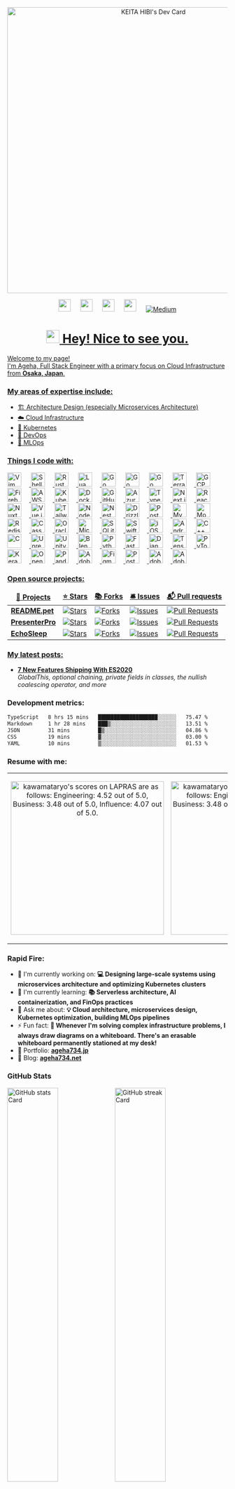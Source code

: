 <div align="center"><a href="https://app.daily.dev/ageha734"><img src="https://api.daily.dev/devcards/v2/NwRyAmMOgWntGfpuKVfsX.png?r=yp9&type=wide" width="652" alt="KEITA HIBI's Dev Card"/></a></div>

<p align="center">
<a href="https://x.com/ageha734" target="_blank"><img src="https://img.shields.io/badge/Twitter-000000?style=for-the-badge&logo=X&logoColor=white" height="28" style="margin-right: 18px"></a> <a href="https://www.linkedin.com/in/ageha734" target="_blank"><img src="https://img.shields.io/badge/LinkedIn-0077B5?style=for-the-badge&logo=linkedin&logoColor=white" height="28" style="margin-right: 18px"></a> <a href="https://www.facebook.com/ageha734" target="_blank"><img src="https://img.shields.io/badge/Facebook-1877F2?style=for-the-badge&logo=facebook&logoColor=white" height="28" style="margin-right: 18px"></a> <a href="https://www.youtube.com/@ageha734" target="_blank"><img src="https://img.shields.io/badge/YouTube-FF0000?style=for-the-badge&logo=youtube&logoColor=white" height="28" style="margin-right: 18px"></a> <a href="https://medium.com/@ageha734" target="_blank"><img alt="Medium" src="https://img.shields.io/badge/medium-%2312100E.svg?&style=for-the-badge&logo=medium&logoColor=white" />
</p>

<div id="toc">
  <ul align="center" style="list-style: none">
    <h1><img src="https://emojis.slackmojis.com/emojis/images/1531849430/4246/blob-sunglasses.gif?1531849430" width="30"/> Hey! Nice to see you.</h1>
  </ul>
</div>
<p>Welcome to my page! </br> I'm Ageha, Full Stack Engineer with a primary focus on Cloud Infrastructure from <b>Osaka, Japan</b>.

 **<h3 align="left">My areas of expertise include:</h3>**
- 🏗️ Architecture Design (especially Microservices Architecture)
- ☁️ Cloud Infrastructure
- 🐳 Kubernetes
- 🔄 DevOps
- 🧠 MLOps

**<h3 align="left">Things I code with:</h3>**
<p align="left"><img src="https://img.shields.io/badge/Vim-019733?logo=vim&logoColor=white" height="32" alt="Vim" style="margin-right: 18px"> <img src="https://img.shields.io/badge/Shell-4EAA25?logo=gnu-bash&logoColor=white" height="32" alt="Shell" style="margin-right: 18px"> <img src="https://img.shields.io/badge/Rust-B7410E?logo=rust&logoColor=white" height="32" alt="Rust" style="margin-right: 18px"> <img src="https://img.shields.io/badge/Lua-2C2D72?logo=lua&logoColor=white" height="32" alt="Lua" style="margin-right: 18px"> <img src="https://img.shields.io/badge/Go-00ADD8?logo=go&logoColor=white" height="32" alt="Go" style="margin-right: 18px"> <img src="https://cdn.jsdelivr.net/gh/devicons/devicon/icons/go/go-original.svg" height="32" alt="Go" style="margin-right: 18px"> <img src="https://cdn.simpleicons.org/go/00ADD8" height="32" alt="Go" style="margin-right: 18px"> <img src="https://img.shields.io/badge/Terraform-623CE4?logo=terraform&logoColor=white" height="32" alt="Terraform" style="margin-right: 18px"> <img src="https://cdn.jsdelivr.net/gh/devicons/devicon/icons/googlecloud/googlecloud-original.svg" height="32" alt="GCP" style="margin-right: 18px"> <img src="https://cdn.simpleicons.org/firebase/FFCA28" height="32" alt="Firebase" style="margin-right: 18px"> <img src="https://cdn.jsdelivr.net/gh/devicons/devicon@latest/icons/amazonwebservices/amazonwebservices-original-wordmark.svg" height="32" alt="AWS" style="margin-right: 18px"> <img src="https://cdn.jsdelivr.net/gh/devicons/devicon@latest/icons/kubernetes/kubernetes-original-wordmark.svg" height="32" alt="Kubernetes" style="margin-right: 18px"> <img src="https://cdn.jsdelivr.net/gh/devicons/devicon@latest/icons/docker/docker-original-wordmark.svg" height="32" alt="Docker" style="margin-right: 18px"> <img src="https://cdn.jsdelivr.net/gh/devicons/devicon@latest/icons/github/github-original-wordmark.svg" height="32" alt="GitHub" style="margin-right: 18px"> <img src="https://cdn.jsdelivr.net/gh/devicons/devicon@latest/icons/azure/azure-original-wordmark.svg" height="32" alt="Azure" style="margin-right: 18px"> <img src="https://img.shields.io/badge/TypeScript-3178C6?logo=typescript&logoColor=white" height="32" alt="TypeScript" style="margin-right: 18px"> <img src="https://cdn.jsdelivr.net/gh/devicons/devicon@latest/icons/nextjs/nextjs-original-wordmark.svg" height="32" alt="Next.js" style="margin-right: 18px"> <img src="https://cdn.jsdelivr.net/gh/devicons/devicon@latest/icons/react/react-original-wordmark.svg" height="32" alt="React" style="margin-right: 18px"> <img src="https://cdn.jsdelivr.net/gh/devicons/devicon@latest/icons/nuxtjs/nuxtjs-original-wordmark.svg" height="32" alt="NuxtJs" style="margin-right: 18px"> <img src="https://cdn.jsdelivr.net/gh/devicons/devicon@latest/icons/vuejs/vuejs-original-wordmark.svg" height="32" alt="Vue.js" style="margin-right: 18px"> <img src="https://cdn.jsdelivr.net/gh/devicons/devicon@latest/icons/tailwindcss/tailwindcss-original.svg" height="32" alt="Tailwind CSS" style="margin-right: 18px"> <img src="https://img.shields.io/badge/Node.js-8CC84B?logo=node.js&logoColor=white" height="32" alt="Node.js" style="margin-right: 18px"> <img src="https://cdn.jsdelivr.net/gh/devicons/devicon@latest/icons/nestjs/nestjs-original-wordmark.svg" height="32" alt="NestJs" style="margin-right: 18px"> <img src="https://img.shields.io/badge/Drizzle-4F5D95?logo=drizzle&logoColor=white" height="32" alt="Drizzle" style="margin-right: 18px"> <img src="https://cdn.jsdelivr.net/gh/devicons/devicon@latest/icons/postgresql/postgresql-original-wordmark.svg" height="32" alt="PostgreSQL" style="margin-right: 18px"> <img src="https://cdn.jsdelivr.net/gh/devicons/devicon@latest/icons/mysql/mysql-original-wordmark.svg" height="32" alt="MySQL" style="margin-right: 18px"> <img src="https://cdn.jsdelivr.net/gh/devicons/devicon@latest/icons/mongodb/mongodb-original-wordmark.svg" height="32" alt="MongoDB" style="margin-right: 18px"> <img src="https://cdn.jsdelivr.net/gh/devicons/devicon@latest/icons/redis/redis-original-wordmark.svg" height="32" alt="Redis" style="margin-right: 18px"> <img src="https://cdn.jsdelivr.net/gh/devicons/devicon/icons/cassandra/cassandra-original-wordmark.svg" height="32" alt="Cassandra" style="margin-right: 18px"> <img src="https://cdn.jsdelivr.net/gh/devicons/devicon/icons/oracle/oracle-original.svg" height="32" alt="Oracle" style="margin-right: 18px"> <img src="https://cdn.jsdelivr.net/gh/devicons/devicon@latest/icons/microsoftsqlserver/microsoftsqlserver-original-wordmark.svg" height="32" alt="Microsoft SQL Server" style="margin-right: 18px"> <img src="https://cdn.jsdelivr.net/gh/devicons/devicon@latest/icons/sqlite/sqlite-original-wordmark.svg" height="32" alt="SQLite" style="margin-right: 18px"> <img src="https://img.shields.io/badge/Swift-F05138?logo=swift&logoColor=white" height="32" alt="Swift" style="margin-right: 18px"> <img src="https://cdn.jsdelivr.net/gh/devicons/devicon/icons/apple/apple-original.svg" height="32" alt="iOS" style="margin-right: 18px"> <img src="https://cdn.simpleicons.org/android/3DDC84" height="32" alt="Android" style="margin-right: 18px"> <img src="https://img.shields.io/badge/C%2B%2B-F34B7F?logo=c%2B%2B&logoColor=white" height="32" alt="C++" style="margin-right: 18px"> <img src="https://img.shields.io/badge/C-A8B9CC?logo=c&logoColor=white" height="32" alt="C" style="margin-right: 18px"> <img src="https://cdn.jsdelivr.net/gh/devicons/devicon@latest/icons/unrealengine/unrealengine-original-wordmark.svg" height="32" alt="Unreal Engine" style="margin-right: 18px"> <img src="https://cdn.jsdelivr.net/gh/devicons/devicon@latest/icons/unity/unity-original-wordmark.svg" height="32" alt="Unity" style="margin-right: 18px"> <img src="https://cdn.jsdelivr.net/gh/devicons/devicon@latest/icons/blender/blender-original-wordmark.svg" height="32" alt="Blender" style="margin-right: 18px"> <img src="https://img.shields.io/badge/Python-306998?logo=python&logoColor=white" height="32" alt="Python" style="margin-right: 18px"> <img src="https://cdn.jsdelivr.net/gh/devicons/devicon@latest/icons/fastapi/fastapi-original-wordmark.svg" height="32" alt="FastAPI" style="margin-right: 18px"> <img src="https://cdn.jsdelivr.net/gh/devicons/devicon@latest/icons/django/django-plain-wordmark.svg" height="32" alt="Django" style="margin-right: 18px"> <img src="https://cdn.jsdelivr.net/gh/devicons/devicon@latest/icons/tensorflow/tensorflow-original-wordmark.svg" height="32" alt="TensorFlow" style="margin-right: 18px"> <img src="https://cdn.jsdelivr.net/gh/devicons/devicon@latest/icons/pytorch/pytorch-original-wordmark.svg" height="32" alt="PyTorch" style="margin-right: 18px"> <img src="https://cdn.jsdelivr.net/gh/devicons/devicon@latest/icons/keras/keras-original-wordmark.svg" height="32" alt="Keras" style="margin-right: 18px"> <img src="https://cdn.jsdelivr.net/gh/devicons/devicon@latest/icons/opencv/opencv-original-wordmark.svg" height="32" alt="Opencv" style="margin-right: 18px"> <img src="https://cdn.jsdelivr.net/gh/devicons/devicon/icons/pandas/pandas-original-wordmark.svg" height="32" alt="Pandas" style="margin-right: 18px"> <img src="https://img.shields.io/badge/Adobe_Premiere_Pro-9999FF?logo=adobe-premiere-pro&logoColor=white" height="32" alt="Adobe Premiere Pro" style="margin-right: 18px"> <img src="https://img.shields.io/badge/Figma-F24E1E?logo=figma&logoColor=white" height="32" alt="Figma" style="margin-right: 18px"> <img src="https://img.shields.io/badge/Postman-FF6C37?logo=postman&logoColor=white" height="32" alt="Postman" style="margin-right: 18px"> <img src="https://img.shields.io/badge/Adobe_Photoshop-31A8FF?logo=adobe-photoshop&logoColor=white" height="32" alt="Adobe Photoshop" style="margin-right: 18px"> <img src="https://img.shields.io/badge/Adobe_Illustrator-FF9A00?logo=adobe-illustrator&logoColor=white" height="32" alt="Adobe Illustrator" style="margin-right: 18px"></p>

**<h3 align="left">Open source projects:</h3>** 
<table>
  <thead align="center">
    <tr border: none;>
      <td><b>🎁 Projects</b></td>
      <td><b>⭐ Stars</b></td>
      <td><b>📚 Forks</b></td>
      <td><b>🛎 Issues</b></td>
      <td><b>📬 Pull requests</b></td>
    </tr>
  </thead>
  <tbody>
      <tr>
        <td><a href="https://github.com/impostor-syndromes/README.pet"><b>README.pet</b></a></td>
        <td><img alt="Stars" src="https://img.shields.io/github/stars/impostor-syndromes/README.pet?style=flat-square&labelColor=343b41"/></td>
        <td><img alt="Forks" src="https://img.shields.io/github/forks/impostor-syndromes/README.pet?style=flat-square&labelColor=343b41"/></td>
        <td><img alt="Issues" src="https://img.shields.io/github/issues/impostor-syndromes/README.pet?style=flat-square&labelColor=343b41"/></td>
        <td><img alt="Pull Requests" src="https://img.shields.io/github/issues-pr/impostor-syndromes/README.pet?style=flat-square&labelColor=343b41"/>     </td>
      </tr>
      <tr>
        <td><a href="https://gitea.com/takenoko/PresenterPro"><b>PresenterPro</b></a></td>
        <td><img alt="Stars" src="https://img.shields.io/gitea/stars/takenoko/PresenterPro?style=flat-square&labelColor=343b41"/></td>
        <td><img alt="Forks" src="https://img.shields.io/gitea/forks/takenoko/PresenterPro?style=flat-square&labelColor=343b41"/></td>
        <td><img alt="Issues" src="https://img.shields.io/gitea/issues/takenoko/PresenterPro?style=flat-square&labelColor=343b41"/></td>
        <td><img alt="Pull Requests" src="https://img.shields.io/gitea/issues-pr/takenoko/PresenterPro?style=flat-square&labelColor=343b41"/>     </td>
      </tr>
      <tr>
        <td><a href="https://github.com/hizuki-mimuro/EchoSleep"><b>EchoSleep</b></a></td>
        <td><img alt="Stars" src="https://img.shields.io/github/stars/hizuki-mimuro/EchoSleep?style=flat-square&labelColor=343b41"/></td>
        <td><img alt="Forks" src="https://img.shields.io/github/forks/hizuki-mimuro/EchoSleep?style=flat-square&labelColor=343b41"/></td>
        <td><img alt="Issues" src="https://img.shields.io/github/issues/hizuki-mimuro/EchoSleep?style=flat-square&labelColor=343b41"/></td>
        <td><img alt="Pull Requests" src="https://img.shields.io/github/issues-pr/hizuki-mimuro/EchoSleep?style=flat-square&labelColor=343b41"/>     </td>
      </tr>
  </tbody>
</table>

**<h3 align="left">My latest posts:</h3>** 
<ul>
  <li><a href="https://medium.com/better-programming/8-new-features-shipping-with-es2020-7a2721f710fb"><b>7 New Features Shipping With ES2020</b></a><br/><i>GlobalThis, optional chaining, private fields in classes, the nullish coalescing operator, and more</i></li>
</ul>

**<h3 align="left">Development metrics:</h3>** 

<!--START_SECTION:waka-->

```txt
TypeScript   8 hrs 15 mins   ███████████████████░░░░░░   75.47 %
Markdown     1 hr 28 mins    ███▒░░░░░░░░░░░░░░░░░░░░░   13.51 %
JSON         31 mins         █▒░░░░░░░░░░░░░░░░░░░░░░░   04.86 %
CSS          19 mins         ▓░░░░░░░░░░░░░░░░░░░░░░░░   03.00 %
YAML         10 mins         ▒░░░░░░░░░░░░░░░░░░░░░░░░   01.53 %
```

<!--END_SECTION:waka-->

**<h3 align="left">Resume with me:</h3>** 
<div align="left">
  <table>
    <tr>
      <td align="center" width="50%">
<!--START_SECTION:lapras-card-->
<p ><a href="https://lapras.com/public/kawamataryo" target="_blank" rel="noopener noreferrer"><img alt="kawamataryo's scores on LAPRAS are as follows: Engineering: 4.52 out of 5.0, Business: 3.48 out of 5.0, Influence: 4.07 out of 5.0." src="https://lapras-card-generator.vercel.app/api/svg?e=4.52&b=3.48&i=4.07&b1=%23020E27&b2=%230E5593&i1=%23030E21&i2=%231688BF&l=en" width="350" ></a></p>
<!--END_SECTION:lapras-card-->
      </td>
      <td align="center" width="50%">
<!--START_SECTION:wantedly-card-->
<p ><a href="https://lapras.com/public/kawamataryo" target="_blank" rel="noopener noreferrer"><img alt="kawamataryo's scores on LAPRAS are as follows: Engineering: 4.52 out of 5.0, Business: 3.48 out of 5.0, Influence: 4.07 out of 5.0." src="https://lapras-card-generator.vercel.app/api/svg?e=4.52&b=3.48&i=4.07&b1=%23020E27&b2=%230E5593&i1=%23030E21&i2=%231688BF&l=en" width="350" ></a></p>
<!--END_SECTION:wantedly-card-->
      </td>
    </tr>
  </table>
</div>

**<h3 align="left">Rapid Fire:</h3>**

- 💼 I'm currently working on: **💻 Designing large-scale systems using microservices architecture and optimizing Kubernetes clusters**
- 🌱 I'm currently learning: **📚 Serverless architecture, AI containerization, and FinOps practices**
- 💬 Ask me about: **💡 Cloud architecture, microservices design, Kubernetes optimization, building MLOps pipelines**
- ⚡ Fun fact: **🎢 Whenever I'm solving complex infrastructure problems, I always draw diagrams on a whiteboard. There's an erasable whiteboard permanently stationed at my desk!**
- 📂 Portfolio: **<a href="ageha734.jp" target="_blank">ageha734.jp</a>**
- 📝 Blog: **<a href="ageha734.net" target="_blank">ageha734.net</a>**

 **<h3 align="left">GitHub Stats</h3>**

<p align="left">
  <img width="48%" src="https://github-readme-stats.vercel.app/api?username=ageha734&theme=default&cache_seconds=1800&border_radius=4&hide_title=false&hide_rank=false&show_icons=true&include_all_commits=true&line_height=25" alt="GitHub stats Card" />
  <img width="48%" src="https://streak-stats.demolab.com/?user=ageha734&theme=default&hide_border=false&border_radius=4.5&date_format=M+j%5B%2C+Y%5D&mode=daily&disable_animations=false&hide_total_contributions=false&hide_current_streak=false&hide_longest_streak=false&exclude_days=Mon%2CTue%2CWed%2CThu%2CFri&locale=en&card_height=200" alt="GitHub streak Card" />
</p>

<p align="left">
  <img width="48%" src="https://github-readme-stats.vercel.app/api/top-langs?username=ageha734&theme=default&cache_seconds=1800&border_radius=4&hide_title=false&layout=compact&langs_count=5&card_width=400&hide_progress=false" alt="GitHub top-langs Card" />
  <img width="48%" src="https://github-readme-stats.vercel.app/api/pin/?username=ageha734&repo=&theme=default&cache_seconds=1800&border_radius=4&show_owner=false" alt="GitHub repo-card Card" />
</p>

 **<h3 align="left">Support Me</h3>**

<p align="left"><a href="https://paypal.me/ageha734" target="_blank"><img src="https://img.shields.io/badge/PayPal-00457C?style=for-the-badge&logo=paypal&logoColor=white" height="48" style="margin-right: 18px"></a></p>

------------

<p align="center">
    This <i>README</i> file is generated <b>every 3 hours</b>!<br>Last refresh: Tuesday, 24 September, 11:01 CEST<br>
    <a href="https://medium.com/@th.guibert/how-to-create-a-self-updating-readme-md-for-your-github-profile-f8b05744ca91">Create your own here!</a>
</p>
<p align="center">
    <img src="https://github.com/ageha734/ageha734/workflows/README%20build/badge.svg" />
    <img alt="Stars" src="https://img.shields.io/github/stars/ageha734/ageha734?style=flat-square&labelColor=343b41"/>
    <img alt="Forks" src="https://img.shields.io/github/forks/ageha734/ageha734?style=flat-square&labelColor=343b41"/>
    <img alt="Profile Views" src="https://komarev.com/ghpvc/?username=ageha734" />
</p>











<p align="center"><a href="https://lapras.com/public/ZGCCIAL"><img src="https://scontent.foko1-1.fna.fbcdn.net/v/t39.30808-1/304744565_556365902948440_8961876251851510232_n.png?_nc_cat=106&ccb=1-7&_nc_sid=5f2048&_nc_ohc=KrMrM2vsLwYAX8swI5d&_nc_ht=scontent.foko1-1.fna&oh=00_AfAThf27pnVUP05-jqI7iUVBNAX2lX4sZuzq6AGwnh9VDA&oe=65561E33" width="40px;" /></a> <a href="https://www.wantedly.com/id/ageha734"><img src="https://scontent.foko1-1.fna.fbcdn.net/v/t39.30808-1/218219709_6005392702834746_7930841579021990151_n.jpg?stp=dst-jpg_p480x480&_nc_cat=109&ccb=1-7&_nc_sid=5f2048&_nc_ohc=ikS6YZX8ZfcAX8weIrp&_nc_ht=scontent.foko1-1.fna&oh=00_AfDoMt8v-fDiSZ23MBdtYyCwx5H7v4JD554NwomsNcfgfA&oe=6556CDEE" width="40px;"/></div></a>
